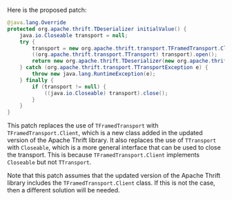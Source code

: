 Here is the proposed patch:

```java
@java.lang.Override
protected org.apache.thrift.TDeserializer initialValue() {
    java.io.Closeable transport = null;
    try {
        transport = new org.apache.thrift.transport.TFramedTransport.Client(new org.apache.thrift.transport.TSocket("localhost", 9090));
        ((org.apache.thrift.transport.TTransport) transport).open();
        return new org.apache.thrift.TDeserializer(new org.apache.thrift.protocol.TCompactProtocol(transport));
    } catch (org.apache.thrift.transport.TTransportException e) {
        throw new java.lang.RuntimeException(e);
    } finally {
        if (transport != null) {
            ((java.io.Closeable) transport).close();
        }
    }
}
```

This patch replaces the use of `TFramedTransport` with `TFramedTransport.Client`, which is a new class added in the updated version of the Apache Thrift library. It also replaces the use of `TTransport` with `Closeable`, which is a more general interface that can be used to close the transport. This is because `TFramedTransport.Client` implements `Closeable` but not `TTransport`.

Note that this patch assumes that the updated version of the Apache Thrift library includes the `TFramedTransport.Client` class. If this is not the case, then a different solution will be needed.